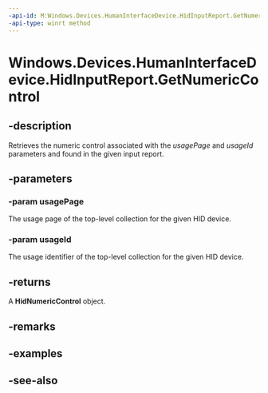 ----api-id: M:Windows.Devices.HumanInterfaceDevice.HidInputReport.GetNumericControl(System.UInt16,System.UInt16)
-api-type: winrt method
---<!-- Method syntaxpublic Windows.Devices.HumanInterfaceDevice.HidNumericControl GetNumericControl(System.UInt16 usagePage, System.UInt16 usageId)--># Windows.Devices.HumanInterfaceDevice.HidInputReport.GetNumericControl## -descriptionRetrieves the numeric control associated with the *usagePage* and *usageId* parameters and found in the given input report.## -parameters### -param usagePageThe usage page of the top-level collection for the given HID device.### -param usageIdThe usage identifier of the top-level collection for the given HID device.## -returnsA **HidNumericControl** object.## -remarks## -examples## -see-also